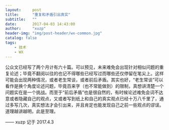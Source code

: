 ```yaml
---
layout:     post
title:      "重复和矛盾引出真实"
subtitle:   ""
date:       2017-04-03 14:43:00
author:     "xuzp"
header-img: "img/post-header/wx-common.jpg"
catalog: false
tags:
    - 技术
    - WX
---
```


公众文已经写了两个月计有六十篇。可以预见，未来难免会出现针对相似问题的重复论述；毕竟不翻阅以往的也记不得哪些已经写过而哪些还仅停留在笔尖上。这样可能会出现两种情况，或者老生常谈，或者前后矛盾。其实也好，“老生常谈”可以看作是换个角度论述问题，毕竟百来字（也不常能做到）的限制，真想讲清楚一个问题实在是一个挑战。而至于“前后矛盾”也是很自然的，有时候论述难免会词不达意或者隐藏自己的观点，又或者写到纸上和自己的真实观点已经十万八千里了，通过多写几次，真实想法才会引出来，并且肯定也能发现自己之前一些观点的谬误。道理越讲越明，此是至理。

—— xuzp 记于 2017.4.3
